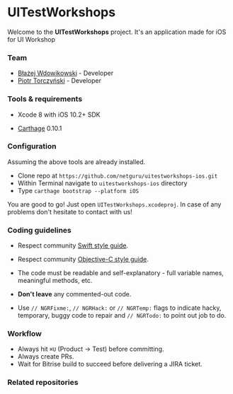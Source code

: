 # UITestWorkshops

Welcome to the **UITestWorkshops** project. It's an application made for iOS for UI Workshop

### Team

* [Błażej Wdowikowski](mailto:blazej.wdowikowski@netguru.co) - Developer
* [Piotr Torczyński](mailto:piotr.torczynski@netguru.co) - Developer


### Tools & requirements

- Xcode 8 with iOS 10.2+ SDK

- [Carthage](https://github.com/Carthage/Carthage) 0.10.1


### Configuration

Assuming the above tools are already installed.

 * Clone repo at `https://github.com/netguru/uitestworkshops-ios.git`
 * Within Terminal navigate to `uitestworkshops-ios` directory
 * Type `carthage bootstrap --platform iOS`

You are good to go! Just open `UITestWorkshops.xcodeproj`. In case of any problems don't hesitate to contact with us!

### Coding guidelines

- Respect community [Swift style guide](https://github.com/github/swift-style-guide).
- Respect community [Objective-C style guide](https://github.com/github/objective-c-style-guide).
- The code must be readable and self-explanatory - full variable names, meaningful methods, etc.
- **Don't leave** any commented-out code.


- Use `// NGRFixme:`, `// NGRHack:` or `// NGRTemp:` flags to indicate hacky, temporary, buggy code to repair and `// NGRTodo:` to point out job to do.


### Workflow

- Always hit `⌘U` (Product → Test) before committing.
- Always create PRs.
- Wait for Bitrise build to succeed before delivering a JIRA ticket.


### Related repositories
